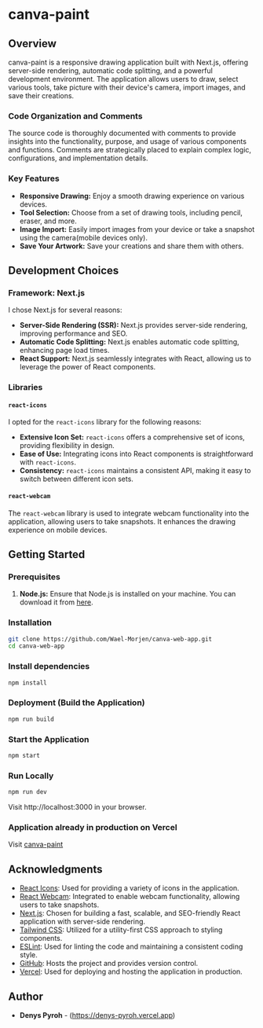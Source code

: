 # canva-paint

## Overview

canva-paint is a responsive drawing application built with Next.js, offering server-side rendering, automatic code splitting, and a powerful development environment. The application allows users to draw, select various tools, take picture with their device's camera, import images, and save their creations.

### Code Organization and Comments

The source code is thoroughly documented with comments to provide insights into the functionality, purpose, and usage of various components and functions. Comments are strategically placed to explain complex logic, configurations, and implementation details.

### Key Features

- **Responsive Drawing:** Enjoy a smooth drawing experience on various devices.
- **Tool Selection:** Choose from a set of drawing tools, including pencil, eraser, and more.
- **Image Import:** Easily import images from your device or take a snapshot using the camera(mobile devices only).
- **Save Your Artwork:** Save your creations and share them with others.

## Development Choices

### Framework: Next.js

I chose Next.js for several reasons:

- **Server-Side Rendering (SSR):** Next.js provides server-side rendering, improving performance and SEO.
- **Automatic Code Splitting:** Next.js enables automatic code splitting, enhancing page load times.
- **React Support:** Next.js seamlessly integrates with React, allowing us to leverage the power of React components.

### Libraries

#### `react-icons`

I opted for the `react-icons` library for the following reasons:

- **Extensive Icon Set:** `react-icons` offers a comprehensive set of icons, providing flexibility in design.
- **Ease of Use:** Integrating icons into React components is straightforward with `react-icons`.
- **Consistency:** `react-icons` maintains a consistent API, making it easy to switch between different icon sets.

#### `react-webcam`

The `react-webcam` library is used to integrate webcam functionality into the application, allowing users to take snapshots. It enhances the drawing experience on mobile devices.

## Getting Started

### Prerequisites

1. **Node.js:** Ensure that Node.js is installed on your machine. You can download it from [here](https://nodejs.org/).

### Installation

```bash
git clone https://github.com/Wael-Morjen/canva-web-app.git
cd canva-web-app
```

### Install dependencies

```bash
npm install
```

### Deployment (Build the Application)

```bash
npm run build
```

### Start the Application

```bash
npm start
```

### Run Locally

```bash
npm run dev
``` 

Visit http://localhost:3000 in your browser.

### Application already in production on Vercel

Visit [canva-paint](https://canva-paint.vercel.app/)

## Acknowledgments

- [React Icons](https://react-icons.github.io/react-icons/): Used for providing a variety of icons in the application.
- [React Webcam](https://www.npmjs.com/package/react-webcam): Integrated to enable webcam functionality, allowing users to take snapshots.
- [Next.js](https://nextjs.org/): Chosen for building a fast, scalable, and SEO-friendly React application with server-side rendering.
- [Tailwind CSS](https://tailwindcss.com/): Utilized for a utility-first CSS approach to styling components.
- [ESLint](https://eslint.org/): Used for linting the code and maintaining a consistent coding style.
- [GitHub](https://github.com/): Hosts the project and provides version control.
- [Vercel](https://vercel.com/): Used for deploying and hosting the application in production.

## Author

- **Denys Pyroh** - (https://denys-pyroh.vercel.app)
